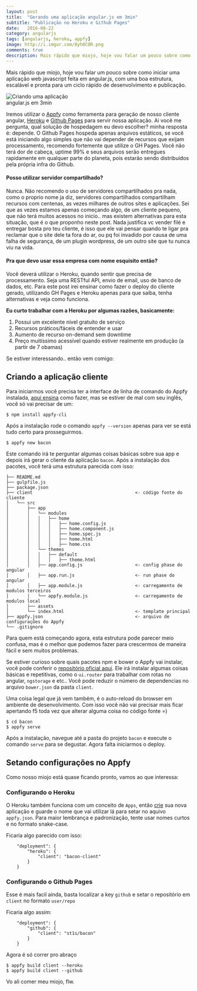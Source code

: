 ```yaml
---
layout: post
title:  "Gerando uma aplicação angular.js em 3min"
subtitle: "Publicação no Heroku e Github Pages"
date:   2016-08-22
category: angularjs
tags: [angularjs, heroku, appfy]
image: http://i.imgur.com/8yh0COR.png
comments: true
description: Mais rápido que miojo, hoje vou falar um pouco sobre como iniciar uma aplicação web javascript feita em angular.js, com uma boa estrutura, escalável e pronta para um ciclo rápido de desenvolvimento e publicação..
---
```


Mais rápido que miojo, hoje vou falar um pouco sobre como iniciar uma aplicação web javascript feita em angular.js, com uma boa estrutura, escalável e pronta para um ciclo rápido de desenvolvimento e publicação.



<img src="http://i.imgur.com/8yh0COR.png" title="Criando uma aplicação angular.js em 3min" style="max-width: 175px">



Iremos utilizar o [Appfy](https://appfy.org) como ferramenta para geração de nosso cliente angular, [Heroku](https://heroku.com) e [Github Pages](https://pages.github.com/) para servir nossa aplicação.
Ai você me pergunta, qual solução de hospedagem eu devo escolher? minha resposta é: depende. O Github Pages hospeda apenas arquivos estáticos, se você está iniciando algo simples que não vai depender de recursos que exijam processamento, recomendo fortemente que utilize o GH Pages. Você não terá dor de cabeça, uptime 99% e seus arquivos serão entregues rapidamente em qualquer parte do planeta, pois estarão sendo distribuídos pela própria infra do Github.

#### Posso utilizar servidor compartilhado?
Nunca. Não recomendo o uso de servidores compartilhados pra nada, como o proprio nome ja diz, servidores compartilhados compartilham recursos com centenas, as vezes milhares de outros sites e aplicações. Sei que as vezes estamos apenas começando algo, de um cliente pequeno, que não terá muitos acessos no inicio.. mas existem alternativas para esta situação, que é o que proponho neste post. Nada justifica vc vender filé e entregar bosta pro teu cliente, é isso que ele vai pensar quando te ligar pra reclamar que o site dele ta fora do ar, ou pq foi invadido por causa de uma falha de segurança, de um plugin wordpress, de um outro site que tu nunca viu na vida.

#### Pra que devo usar essa empresa com nome esquisito então?

Você deverá utilizar o Heroku, quando sentir que precisa de processamento. Seja uma RESTful API, envio de email, uso de banco de dados, etc. Para este post irei ensinar como fazer o deploy do cliente gerado, utilizando GH Pages e Heroku apenas para que saiba, tenha alternativas e veja como funciona.

**Eu curto trabalhar com a Heroku por algumas razões, basicamente:**

1. Possui um excelente nivel gratuito de serviço
2. Recursos práticos/fáceis de entender e usar
3. Aumento de recurso on-demand sem downtime
4. Preço muitíssimo acessível quando estiver realmente em produção (a partir de 7 obamas)

Se estiver interessando.. então vem comigo:


## Criando a aplicação cliente

Para iniciarmos você precisa ter a interface de linha de comando do Appfy instalada, [aqui ensina](https://docs.appfy.org/) como fazer, mas se estiver de mal com seu inglês, você só vai precisar de um:

```
$ npm install appfy-cli
```

Após a instalação rode o comando `appfy --version` apenas para ver se está tudo certo para prosseguirmos.

```
$ appfy new bacon
```

Este comando irá te perguntar algumas coisas básicas sobre sua app e depois irá gerar o cliente da aplicação `bacon`. Após a instalação dos pacotes, você terá uma estrutura parecida com isso:

```
├── README.md
├── gulpfile.js                               
├── package.json                             
├── client                                       <- código fonte do cliente
│   └── src
│       ├── app
│       │   └── modules                      
│       │   │   ├── home
│       │   │   │   ├── home.config.js
│       │   │   │   ├── home.component.js
│       │   │   │   ├── home.spec.js
│       │   │   │   ├── home.html
│       │   │   │   ├── home.css
│       │   └── themes         
│       │   │   ├── default
│       │   │   │   ├── theme.html
│       │   ├── app.config.js                    <- config phase do angular
│       │   ├── app.run.js                       <- run phase do angular
│       │   ├── app.module.js                    <- carregamento de modulos terceiros
│       |   └── appfy.module.js                  <- carregamento de modulos local
│       ├── assets
│       └── index.html                           <- template principal
├── appfy.json                                   <- arquivo de configurações do Appfy
└── .gitignore                                  
```

Para quem está começando agora, esta estrutura pode parecer meio confusa, mas é o melhor que podemos fazer para crescermos de maneira fácil e sem muitos problemas.

Se estiver curioso sobre quais pacotes npm e bower o Appfy vai instalar, você pode conferir o [repositório oficial aqui](https://github.com/Appfy/appfy).
Ele irá instalar algumas coisas básicas e repetitivas, como o `ui.router` para trabalhar com rotas no angular, `ngstorage` e etc.. Você pode reduzir o número de dependencias no arquivo `bower.json` da pasta `client`.

Uma coisa legal que já vem também, é o auto-reload do browser em ambiente de desenvolvimento. Com isso você não vai precisar mais ficar apertando f5 toda vez que alterar alguma coisa no código fonte =)

```
$ cd bacon
$ appfy serve
```

Após a instalação, navegue até a pasta do projeto `bacon` e execute o comando `serve` para se degustar. Agora falta iniciarmos o deploy.

## Setando configurações no Appfy

Como nosso miojo está quase ficando pronto, vamos ao que interessa:

### Configurando o Heroku

O Heroku também funciona com um conceito de `Apps`, então [crie](https://dashboard.heroku.com) sua nova aplicação e guarde o nome que vai utilizar lá para setar no aquivo `appfy.json`. Para maior lembrança e padronização, tente usar nomes curtos e no formato snake-case.

Ficaria algo parecido com isso:

```
    "deployment": {
        "heroku": {
            "client": "bacon-client"
        }
    }
```

### Configurando o Github Pages

Esse é mais facil ainda, basta localizar a key `github` e setar o repositório em `client` no formato `user/repo`

Ficaria algo assim:

```
    "deployment": {
        "github": {
            "client": "st1s/bacon"
        }
    }
```

Agora é só correr pro abraço

```
$ appfy build client --heroku
$ appfy build client --github
```

Vo ali comer meu miojo, flw.